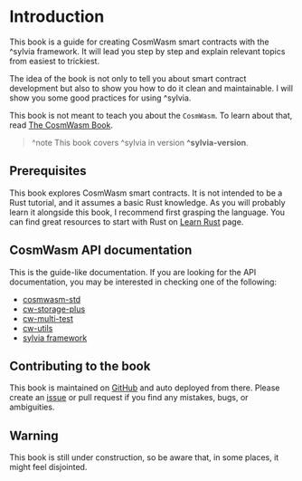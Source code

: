 # Introduction

This book is a guide for creating CosmWasm smart contracts with the ^sylvia framework.
It will lead you step by step and explain relevant topics from easiest to trickiest.

The idea of the book is not only to tell you about smart contract development but also
to show you how to do it clean and maintainable. I will show you some good practices
for using ^sylvia.

This book is not meant to teach you about the `CosmWasm`.
To learn about that, read [The CosmWasm Book](https://book.cosmwasm.com).

> ^note This book covers ^sylvia in version **^sylvia-version**.

## Prerequisites

This book explores CosmWasm smart contracts.
It is not intended to be a Rust tutorial, and it assumes a basic Rust knowledge.
As you will probably learn it alongside this book, I recommend first grasping the language.
You can find great resources to start with Rust on [Learn Rust](https://www.rust-lang.org/learn) page.

## CosmWasm API documentation

This is the guide-like documentation. If you are looking for the API documentation,
you may be interested in checking one of the following:

- [cosmwasm-std](https://crates.io/crates/cosmwasm-std)
- [cw-storage-plus](https://crates.io/crates/cw-storage-plus)
- [cw-multi-test](https://crates.io/crates/cw-multi-test)
- [cw-utils](https://crates.io/crates/cw-utils)
- [sylvia framework](https://crates.io/crates/sylvia)

## Contributing to the book

This book is maintained on [GitHub](https://github.com/CosmWasm/sylvia-book)
and auto deployed from there.
Please create an [issue](https://github.com/CosmWasm/sylvia-book/issues)
or pull request if you find any mistakes, bugs, or ambiguities.

## Warning

This book is still under construction, so be aware that, in some places, it might feel disjointed.
